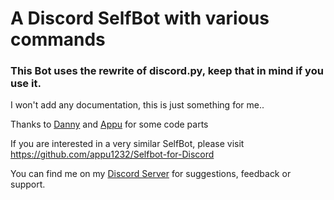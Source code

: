 # A Discord SelfBot with various commands

### This Bot uses the rewrite of discord.py, keep that in mind if you use it.

I won't add any documentation, this is just something for me..

Thanks to [Danny](https://github.com/Rapptz) and [Appu](https://github.com/appu1232) for some code parts

If you are interested in a very similar SelfBot, please visit https://github.com/appu1232/Selfbot-for-Discord

You can find me on my [Discord Server](https://discordapp.com/invite/DJK8h3n) for suggestions, feedback or support.
